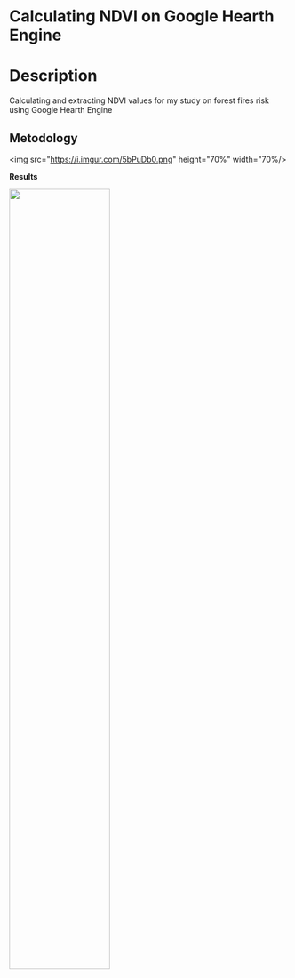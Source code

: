 # Calculating NDVI on Google Hearth Engine


<h1>Description</h1>
<p>Calculating and extracting NDVI values for my study on forest fires risk using Google Hearth Engine
</p>

<h2>Metodology</h2>

<img src="https://i.imgur.com/5bPuDb0.png" height="70%" width="70%/>

<b>Results</b>

<img src="https://i.imgur.com/5oiQRSK.png"  height="60%" width="60%"/>
